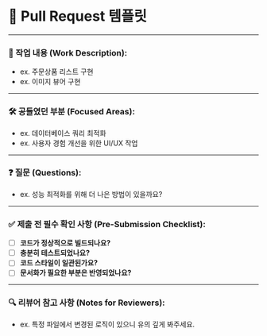# 🚀 Pull Request 템플릿

---
<!--
  더 나은 코드 리뷰와 기록을 위해 아래 내용을 작성해 주세요.
-->

### 💼 작업 내용 (Work Description):

<!--
  작업한 내용을 구체적으로 작성해 주세요!
  예: 주문상품 리스트 구현 or 이미지 뷰어 구현
-->
- ex. 주문상품 리스트 구현
- ex. 이미지 뷰어 구현

---

### 🛠️ 공들였던 부분 (Focused Areas):

<!--
  코드 리뷰에 참고할 만한 내용을 작성해 주세요.
  특정 부분에 집중해서 작업한 부분이 있다면 그 부분을 설명해 주세요.
-->
- ex. 데이터베이스 쿼리 최적화
- ex. 사용자 경험 개선을 위한 UI/UX 작업

---

### ❓ 질문 (Questions):

<!--
  이번 작업을 하면서 궁금했던 점이나 질문을 공유해 주세요.
  코드와 관련된 어떤 질문도 좋습니다!
-->
- ex. 성능 최적화를 위해 더 나은 방법이 있을까요?

---

### ✅ 제출 전 필수 확인 사항 (Pre-Submission Checklist):

- [ ] **코드가 정상적으로 빌드되나요?** <!-- 빌드가 되지 않는 코드는 merge할 수 없습니다. -->
- [ ] **충분히 테스트되었나요?** <!-- 버그가 발생하지 않는지 확인하세요. -->
- [ ] **코드 스타일이 일관된가요?** <!-- 팀 규칙에 맞게 코드 스타일을 준수했는지 확인하세요. -->
- [ ] **문서화가 필요한 부분은 반영되었나요?** <!-- 필요시 관련 문서화도 잊지 마세요. -->

---

### 🔍 리뷰어 참고 사항 (Notes for Reviewers):

<!--
  리뷰어가 참고할 만한 사항을 적어 주세요.
  리뷰에 중요한 정보를 제공할 수 있습니다.
-->
- ex. 특정 파일에서 변경된 로직이 있으니 유의 깊게 봐주세요.
